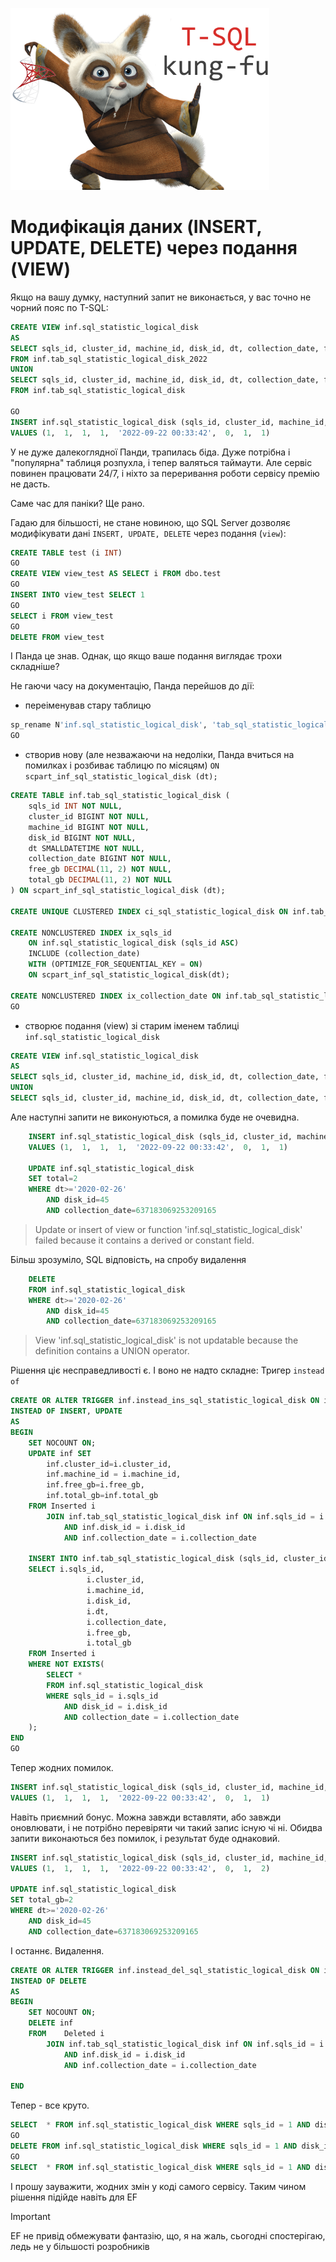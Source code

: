 ![T-SQL Kung fu](img/tsqlcungfu.png)

# Модифікація даних (INSERT, UPDATE, DELETE) через подання (VIEW)

Якщо на вашу думку, наступний запит не виконається, у вас точно не чорний пояс по T-SQL:
```sql
CREATE VIEW inf.sql_statistic_logical_disk
AS
SELECT sqls_id, cluster_id, machine_id, disk_id, dt, collection_date, free_gb, total_gb 
FROM inf.tab_sql_statistic_logical_disk_2022
UNION
SELECT sqls_id, cluster_id, machine_id, disk_id, dt, collection_date, free_gb, total_gb 
FROM inf.tab_sql_statistic_logical_disk

GO
INSERT inf.sql_statistic_logical_disk (sqls_id, cluster_id, machine_id, disk_id, dt, collection_date, free_gb, total_gb)
VALUES (1,	1,	1,	1,	'2022-09-22 00:33:42',	0, 	1,	1)
```

У не дуже далекоглядної Панди, трапилась біда. 
Дуже потрібна і "популярна" таблиця розпухла, і тепер валяться таймаути. Але сервіс повинен працювати 24/7, і ніхто за переривання роботи сервісу премію не дасть.

Саме час для паніки? 
Ще рано.

Гадаю для більшості, не стане новиною, що SQL Server дозволяє модифікувати дані `INSERT, UPDATE, DELETE` через подання (`view`):

```sql
CREATE TABLE test (i INT)
GO
CREATE VIEW view_test AS SELECT i FROM dbo.test
GO
INSERT INTO view_test SELECT 1
GO
SELECT i FROM view_test
GO
DELETE FROM view_test

```
І Панда це знав.
Однак, що якщо ваше подання виглядає трохи складніше?

Не гаючи часу на документацію, Панда перейшов до дії:

- переіменував стару таблицю

```sql 
sp_rename N'inf.sql_statistic_logical_disk', 'tab_sql_statistic_logical_disk_2022','object'
GO
```
- створив нову (але незважаючи на недоліки, Панда вчиться на помилках і розбиває таблицю по місяцям) `ON scpart_inf_sql_statistic_logical_disk (dt);`

```sql
CREATE TABLE inf.tab_sql_statistic_logical_disk (
	sqls_id INT NOT NULL,
	cluster_id BIGINT NOT NULL,
	machine_id BIGINT NOT NULL,
	disk_id BIGINT NOT NULL,
	dt SMALLDATETIME NOT NULL,
	collection_date BIGINT NOT NULL,
	free_gb DECIMAL(11, 2) NOT NULL,
	total_gb DECIMAL(11, 2) NOT NULL
) ON scpart_inf_sql_statistic_logical_disk (dt);

CREATE UNIQUE CLUSTERED INDEX ci_sql_statistic_logical_disk	ON inf.tab_sql_statistic_logical_disk (collection_date, sqls_id,  disk_id, dt) ON scpart_inf_sql_statistic_logical_disk(dt);

CREATE NONCLUSTERED INDEX ix_sqls_id
	ON inf.sql_statistic_logical_disk (sqls_id ASC)
	INCLUDE (collection_date)
	WITH (OPTIMIZE_FOR_SEQUENTIAL_KEY = ON)
	ON scpart_inf_sql_statistic_logical_disk(dt);

CREATE NONCLUSTERED INDEX ix_collection_date ON inf.tab_sql_statistic_logical_disk (collection_date ASC)	ON scpart_inf_sql_statistic_logical_disk(dt);
GO
```

- створює подання (view) зі старим іменем таблиці
`inf.sql_statistic_logical_disk`

```sql
CREATE VIEW inf.sql_statistic_logical_disk
AS
SELECT sqls_id, cluster_id, machine_id, disk_id, dt, collection_date, free_gb, total_gb FROM inf.tab_sql_statistic_logical_disk_2022
UNION
SELECT sqls_id, cluster_id, machine_id, disk_id, dt, collection_date, free_gb, total_gb FROM inf.tab_sql_statistic_logical_disk
```

Але наступні запити не виконуються, а помилка буде не очевидна.

```sql
	INSERT inf.sql_statistic_logical_disk (sqls_id, cluster_id, machine_id, disk_id, dt, collection_date, free_gb, total_gb)
	VALUES (1,	1,	1,	1,	'2022-09-22 00:33:42',	0, 	1,	1)

	UPDATE inf.sql_statistic_logical_disk
	SET total=2
	WHERE dt>='2020-02-26'
		AND disk_id=45 
		AND collection_date=637183069253209165
```
> Update or insert of view or function 'inf.sql_statistic_logical_disk' failed because it contains a derived or constant field.

Більш зрозуміло, SQL відповість, на спробу видалення

```sql
	DELETE 
	FROM inf.sql_statistic_logical_disk 
	WHERE dt>='2020-02-26'
		AND disk_id=45 
		AND collection_date=637183069253209165
```

> View 'inf.sql_statistic_logical_disk' is not updatable because the definition contains a UNION operator.

Рішення ціє несправедливості є. І воно не надто складне: Тригер `instead of`

```sql
CREATE OR ALTER TRIGGER inf.instead_ins_sql_statistic_logical_disk ON inf.sql_statistic_logical_disk
INSTEAD OF INSERT, UPDATE
AS
BEGIN
	SET NOCOUNT ON;
	UPDATE inf SET 
		inf.cluster_id=i.cluster_id,
		inf.machine_id = i.machine_id,
		inf.free_gb=i.free_gb,
		inf.total_gb=inf.total_gb
	FROM Inserted i 
		JOIN inf.tab_sql_statistic_logical_disk inf ON inf.sqls_id = i.sqls_id 
			AND inf.disk_id = i.disk_id 
			AND inf.collection_date = i.collection_date

	INSERT INTO inf.tab_sql_statistic_logical_disk (sqls_id, cluster_id, machine_id, disk_id, dt, collection_date, free_gb, total_gb)
	SELECT i.sqls_id,
				 i.cluster_id,
				 i.machine_id,
				 i.disk_id,
				 i.dt,
				 i.collection_date,
				 i.free_gb,
				 i.total_gb 
	FROM Inserted i 
	WHERE NOT EXISTS(
		SELECT * 
		FROM inf.sql_statistic_logical_disk 
		WHERE sqls_id = i.sqls_id 
			AND disk_id = i.disk_id 
			AND collection_date = i.collection_date 
	);
END
GO
```

Тепер жодних помилок. 

```sql
INSERT inf.sql_statistic_logical_disk (sqls_id, cluster_id, machine_id, disk_id, dt, collection_date, free_gb, total_gb)
VALUES (1,	1,	1,	1,	'2022-09-22 00:33:42',	0, 	1,	1)
```

Навіть приємний бонус. Можна завжди вставляти, або завжди оновлювати, і не потрібно перевіряти чи такий запис існую чі ні.
Обидва запити виконаються без помилок, і результат буде однаковий.

```sql
INSERT inf.sql_statistic_logical_disk (sqls_id, cluster_id, machine_id, disk_id, dt, collection_date, free_gb, total_gb)
VALUES (1,	1,	1,	1,	'2022-09-22 00:33:42',	0, 	1,	2)

UPDATE inf.sql_statistic_logical_disk
SET total_gb=2
WHERE dt>='2020-02-26'
	AND disk_id=45 
	AND collection_date=637183069253209165

```

І останнє. Видалення.

```sql
CREATE OR ALTER TRIGGER inf.instead_del_sql_statistic_logical_disk ON inf.sql_statistic_logical_disk
INSTEAD OF DELETE
AS
BEGIN
	SET NOCOUNT ON;
	DELETE inf
	FROM 	Deleted i 
		JOIN inf.tab_sql_statistic_logical_disk inf ON inf.sqls_id = i.sqls_id 
			AND inf.disk_id = i.disk_id 
			AND inf.collection_date = i.collection_date

END
```

Тепер - все круто.

```sql
SELECT  * FROM inf.sql_statistic_logical_disk WHERE sqls_id = 1 AND disk_id=1 AND collection_date=0 
GO
DELETE FROM inf.sql_statistic_logical_disk WHERE sqls_id = 1 AND disk_id=1 AND collection_date=0 
GO
SELECT  * FROM inf.sql_statistic_logical_disk WHERE sqls_id = 1 AND disk_id=1 AND collection_date=0 
```

І прошу зауважити, жодних змін у коді самого сервісу. Таким чином рішення підійде навіть для EF 

> [!IMPORTANT]
> EF не привід обмежувати фантазію, що, я на жаль, сьогодні спостерігаю, ледь не у більшості розробників